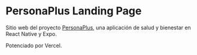 <!--C180,33C-->

# PersonaPlus Landing Page

Sitio web del proyecto [PersonaPlus](https://github.com/ZakaHaceCosas/personaplus), una aplicación de salud y bienestar en React Native y Expo.

Potenciado por Vercel.
